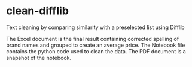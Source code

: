 # clean-difflib
Text cleaning by comparing similarity with a preselected list using Difflib

The Excel document is the final result containing corrected spelling of brand names and grouped to create an average price.
The Notebook file contains the python code used to clean the data.
The PDF document is a snapshot of the notebook.
